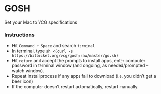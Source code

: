 # GOSH #

Set your Mac to VCG specifications

### Instructions ###

* Hit `Command + Space` and search `terminal`
* In terminal, type `sh <(curl -s https://bitbucket.org/vcg/gosh/raw/master/go.sh)`
* Hit `return` and accept the prompts to install apps, enter computer password in terminal window (and ongoing, as needed/prompted – watch window).
* Repeat install process if any apps fail to download (i.e. you didn’t get a beer icon)
* If the computer doesn’t restart automatically, restart manually.
